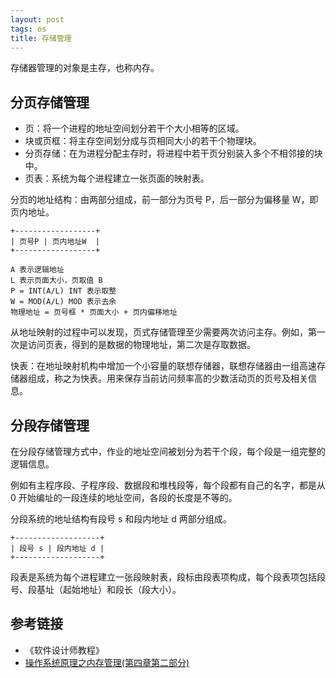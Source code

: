 ```yaml
---
layout: post
tags: os
title: 存储管理
---
```

存储器管理的对象是主存，也称内存。

## 分页存储管理

- 页：将一个进程的地址空间划分若干个大小相等的区域。
- 块或页框：将主存空间划分成与页相同大小的若干个物理块。
- 分页存储：在为进程分配主存时，将进程中若干页分别装入多个不相邻接的块中。
- 页表：系统为每个进程建立一张页面的映射表。

分页的地址结构：由两部分组成，前一部分为页号 P，后一部分为偏移量 W，即页内地址。

```plain
+------------------+
| 页号P | 页内地址W  |
+------------------+

A 表示逻辑地址
L 表示页面大小，页取值 B
P = INT(A/L) INT 表示取整
W = MOD(A/L) MOD 表示去余
物理地址 = 页号框 * 页面大小 + 页内偏移地址
```

从地址映射的过程中可以发现，页式存储管理至少需要两次访问主存。例如，第一次是访问页表，得到的是数据的物理地址，第二次是存取数据。

快表：在地址映射机构中增加一个小容量的联想存储器，联想存储器由一组高速存储器组成，称之为快表。用来保存当前访问频率高的少数活动页的页号及相关信息。

## 分段存储管理

在分段存储管理方式中，作业的地址空间被划分为若干个段，每个段是一组完整的逻辑信息。

例如有主程序段、子程序段、数据段和堆栈段等，每个段都有自己的名字，都是从 0 开始编址的一段连续的地址空间，各段的长度是不等的。

分段系统的地址结构有段号 s 和段内地址 d 两部分组成。

```plain
+-------------------+
| 段号 s | 段内地址 d |
+-------------------+
```

段表是系统为每个进程建立一张段映射表，段标由段表项构成，每个段表项包括段号、段基址（起始地址）和段长（段大小）。

## 参考链接

- 《软件设计师教程》
- [操作系统原理之内存管理(第四章第二部分)](https://www.cnblogs.com/jalja/p/11455440.html)
